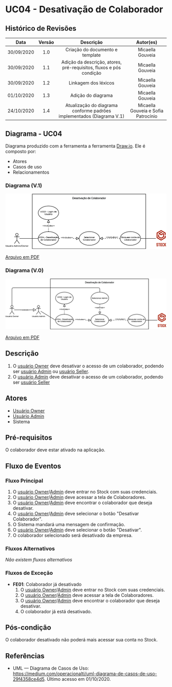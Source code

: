 # UC04 - Desativação de Colaborador

## Histórico de Revisões

| Data | Versão | Descrição | Autor(es) |
|:----:|:------:|:---------:|:---------:|
| 30/09/2020 | 1.0 | Criação do documento e template | Micaella Gouveia |
| 30/09/2020 | 1.1 | Adição da descrição, atores, pré-requisitos, fluxos e pós condição | Micaella Gouveia |
| 30/09/2020 | 1.2 | Linkagem dos léxicos | Micaella Gouveia |
| 01/10/2020 | 1.3 | Adição do diagrama | Micaella Gouveia |
| 24/10/2020 | 1.4 | Atualização do diagrama conforme padrões implementados (Diagrama V.1)| Micaella Gouveia e Sofia Patrocínio|

## Diagrama - UC04
Diagrama produzido com a ferramenta a ferramenta [Draw.io](https://app.diagrams.net/). Ele é composto por:
* Atores
* Casos de uso
* Relacionamentos

### Diagrama (V.1)

![caso 4](../../../assets/diagramas/casosUso/v1/caso4V1.png)

<a href="https://unbarqdsw.github.io/2020.1_G12_Stock/assets/pdf/diagramas/casosUso/v1/caso4V1.pdf">Arquivo em PDF</a>

### Diagrama (V.0)

![caso 4](../../../assets/diagramas/casosUso/caso4.png)

<a href="https://unbarqdsw.github.io/2020.1_G12_Stock/assets/pdf/diagramas/casosUso/caso4.pdf">Arquivo em PDF</a>

## Descrição
1. O [usuário Owner](Modeling/objeto?id=Owner) deve desativar o acesso de um colaborador, podendo ser [usuário Admin](Modeling/objeto?id=Admin) ou [usuário Seller](Modeling/objeto?id=Seller).
2. O [usuário Admin](Modeling/objeto?id=Admin) deve desativar o acesso de um colaborador, podendo ser [usuário Seller](Modeling/objeto?id=Seller)

## Atores
* [Usuário Owner](Modeling/objeto?id=Owner)
* [Usuário Admin](Modeling/objeto?id=Admin)
* Sistema

## Pré-requisitos
O colaborador deve estar ativado na aplicação.

## Fluxo de Eventos
### Fluxo Principal
1. O [usuário Owner](Modeling/objeto?id=Owner)/[Admin](Modeling/objeto?id=Admin) deve entrar no Stock com suas credenciais.
2. O [usuário Owner](Modeling/objeto?id=Owner)/[Admin](Modeling/objeto?id=Admin) deve acessar a tela de Colaboradores.
3. O [usuário Owner](Modeling/objeto?id=Owner)/[Admin](Modeling/objeto?id=Admin) deve encontrar o colaborador que deseja desativar.
4. O [usuário Owner](Modeling/objeto?id=Owner)/[Admin](Modeling/objeto?id=Admin) deve selecionar o botão "Desativar Colaborador".
5. O Sistema mandará uma mensagem de confirmação.
6. O [usuário Owner](Modeling/objeto?id=Owner)/[Admin](Modeling/objeto?id=Admin) deve selecionar o botão "Desativar".
7. O colaborador selecionado será desativado da empresa.

### Fluxos Alternativos
*Não existem fluxos alternativos*

### Fluxos de Exceção
* **FE01**: Colaborador já desativado
    1. O [usuário Owner](Modeling/objeto?id=Owner)/[Admin](Modeling/objeto?id=Admin) deve entrar no Stock com suas credenciais.
    2. O [usuário Owner](Modeling/objeto?id=Owner)/[Admin](Modeling/objeto?id=Admin) deve acessar a tela de Colaboradores.
    3. O [usuário Owner](Modeling/objeto?id=Owner)/[Admin](Modeling/objeto?id=Admin) deve encontrar o colaborador que deseja desativar.
    4. O colaborador já está desativado.

## Pós-condição
O colaborador desativado não poderá mais acessar sua conta no Stock.

## Referências
* UML — Diagrama de Casos de Uso: <https://medium.com/operacionalti/uml-diagrama-de-casos-de-uso-29f4358ce4d5>. Último acesso em 01/10/2020.